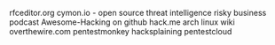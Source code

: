 rfceditor.org
cymon.io - open source threat intelligence
risky business podcast
Awesome-Hacking on github
hack.me
arch linux wiki
overthewire.com
pentestmonkey
hacksplaining
pentestcloud
